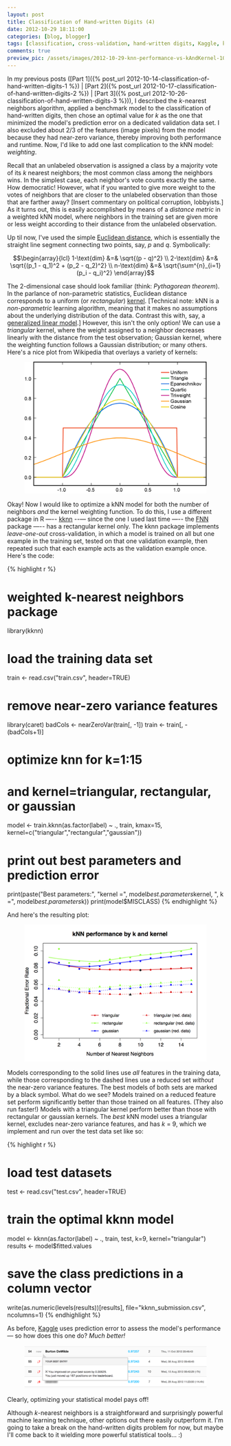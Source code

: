 ```yaml
---
layout: post
title: Classification of Hand-written Digits (4)
date: 2012-10-29 18:11:00
categories: [blog, blogger]
tags: [classification, cross-validation, hand-written digits, Kaggle, kNN, R]
comments: true
preview_pic: /assets/images/2012-10-29-knn-performance-vs-kAndKernel-10kSet.png
---
```


In my previous posts ([Part 1]({% post_url 2012-10-14-classification-of-hand-written-digits-1 %}) \| [Part 2]({% post_url 2012-10-17-classification-of-hand-written-digits-2 %}) \| [Part 3]({% post_url 2012-10-26-classification-of-hand-written-digits-3 %})), I described the _k_-nearest neighbors algorithm, applied a benchmark model to the classification of hand-written digits, then chose an optimal value for _k_ as the one that minimized the model's prediction error on a dedicated validation data set. I also excluded about 2/3 of the features (image pixels) from the model because they had near-zero variance, thereby improving both performance and runtime. Now, I'd like to add one last complication to the kNN model: _weighting_.

Recall that an unlabeled observation is assigned a class by a majority vote of its _k_ nearest neighbors; the most common class among the neighbors wins. In the simplest case, each neighbor's vote counts exactly the same. How democratic! However, what if you wanted to give more weight to the votes of neighbors that are closer to the unlabeled observation than those that are farther away? [Insert commentary on political corruption, lobbyists.] As it turns out, this is easily accomplished by means of a _distance metric_ in a weighted kNN model, where neighbors in the training set are given more or less weight according to their distance from the unlabeled observation.

Up til now, I've used the simple [Euclidean distance](http://en.wikipedia.org/wiki/Euclidean_distance), which is essentially the straight line segment connecting two points, say, $p$ and $q$. Symbolically:

$$\begin{array}{lcl}
1-\text{dim} &=& \sqrt{(p - q)^2} \\
2-\text{dim} &=& \sqrt{(p_1 - q_1)^2 + (p_2 - q_2)^2} \\
n-\text{dim} &=& \sqrt{\sum^{n}_{i=1}(p_i - q_i)^2}
\end{array}$$

The 2-dimensional case should look familiar (think: _Pythagorean theorem_). In the parlance of non-parametric statistics, Euclidean distance corresponds to a uniform (or _rectangular_) [kernel](http://en.wikipedia.org/wiki/Kernel_(statistics)). [Technical note: kNN is a _non-parametric_ learning algorithm, meaning that it makes no assumptions about the underlying distribution of the data. Contrast this with, say, a [generalized linear model](http://en.wikipedia.org/wiki/Generalized_linear_model).] However, this isn't the only option! We can use a _triangular_ kernel, where the weight assigned to a neighbor decreases linearly with the distance from the test observation; Gaussian kernel, where the weighting function follows a Gaussian distribution; or many others. Here's a nice plot from Wikipedia that overlays a variety of kernels:

<figure>
  <img class="halfw" src="/assets/images/2012-10-29-kernels.png" alt="2012-10-29-kernels.png">
</figure>

Okay! Now I would like to optimize a kNN model for both the number of neighbors _and_ the kernel weighting function. To do this, I use a different package in R —-- [kknn](http://cran.r-project.org/web/packages/kknn/index.html) --— since the one I used last time —-- the [FNN](http://cran.r-project.org/web/packages/FNN/index.html) package —-- has a rectangular kernel only. The kknn package implements _leave-one-out_ cross-validation, in which a model is trained on all but one example in the training set, tested on that one validation example, then repeated such that each example acts as the validation example once. Here's the code:

{% highlight r %}
# weighted k-nearest neighbors package
library(kknn)

# load the training data set
train <- read.csv("train.csv", header=TRUE)

# remove near-zero variance features
library(caret)
badCols <- nearZeroVar(train[, -1])
train <- train[, -(badCols+1)]

# optimize knn for k=1:15
# and kernel=triangular, rectangular, or gaussian
model <- train.kknn(as.factor(label) ~ ., train, kmax=15, kernel=c("triangular","rectangular","gaussian"))

# print out best parameters and prediction error
print(paste("Best parameters:", "kernel =", model$best.parameters$kernel, ", k =", model$best.parameters$k))
print(model$MISCLASS)
{% endhighlight %}
<!--more-->

And here's the resulting plot:

<figure>
  <img class="tqw" src="/assets/images/2012-10-29-knn-performance-vs-kAndKernel-10kSet.png" alt="2012-10-29-knn-performance-vs-kAndKernel-10kSet.png">
</figure>

Models corresponding to the solid lines use _all_ features in the training data, while those corresponding to the dashed lines use a reduced set _without_ the near-zero variance features. The best models of both sets are marked by a black symbol. What do we see? Models trained on a reduced feature set perform significantly better than those trained on all features. (They also run faster!) Models with a triangular kernel perform better than those with rectangular or gaussian kernels. The _best_ kNN model uses a triangular kernel, excludes near-zero variance features, and has _k_ = 9, which we implement and run over the test data set like so:

{% highlight r %}
# load test datasets
test <- read.csv("test.csv", header=TRUE)

# train the optimal kknn model
model <- kknn(as.factor(label) ~ ., train, test, k=9, kernel="triangular")
results <- model$fitted.values

# save the class predictions in a column vector
write(as.numeric(levels(results))[results], file="kknn_submission.csv", ncolumns=1)
{% endhighlight %}

As before, [Kaggle](http://www.kaggle.com/) uses prediction error to assess the model's performance — so how does this one do? _Much better!_

<figure>
  <img class="fullw" src="/assets/images/2012-10-29-ranking-best-knn.png" alt="2012-10-29-ranking-best-knn.png">
</figure>

Clearly, optimizing your statistical model pays off!

Although _k_-nearest neighbors is a straightforward and surprisingly powerful machine learning technique, other options out there easily outperform it. I'm going to take a break on the hand-written digits problem for now, but maybe I'll come back to it wielding more powerful statistical tools... :)
